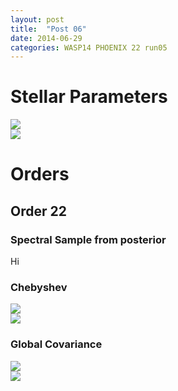 ```yaml
---
layout: post
title:  "Post 06"
date: 2014-06-29
categories: WASP14 PHOENIX 22 run05
---
```


<h1> Stellar Parameters </h1>
<div class="row">
  <div class="col-md-6">
  <img src="{{ site.url }}/assets/WASP14/PHOENIX/22/run05//stellar_triangle.png" class="img-responsive"/>
  </div>
  <div class="col-md-6">
  <img src="{{ site.url }}/assets/WASP14/PHOENIX/22/run05//stellar_chain_pos.png" class="img-responsive"/>
  </div>
</div>

<h1>Orders </h1>

<h2>Order 22</h2>
<h3>Spectral Sample from posterior</h3>
Hi
<h3>Chebyshev</h3>
<div class="row">
  <div class="col-md-6">
  <img src="{{ site.url }}/assets/WASP14/PHOENIX/22/run05///22/cheb_triangle.png" class="img-responsive"/>
  </div>
  <div class="col-md-6">
  <img src="{{ site.url }}/assets/WASP14/PHOENIX/22/run05///22/cheb_chain_pos.png" class="img-responsive"/>
  </div>
</div>
<h3>Global Covariance</h3>
<div class="row">
  <div class="col-md-6">
  <img src="{{ site.url }}/assets/WASP14/PHOENIX/22/run05///22/cov_triangle.png" class="img-responsive"/>
  </div>
  <div class="col-md-6">
  <img src="{{ site.url }}/assets/WASP14/PHOENIX/22/run05///22/cov_chain_pos.png" class="img-responsive"/>
  </div>
</div>
